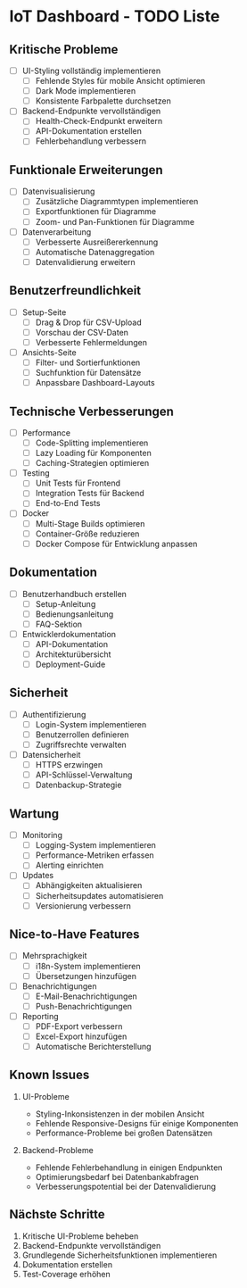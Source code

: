 # IoT Dashboard - TODO Liste

## Kritische Probleme
- [ ] UI-Styling vollständig implementieren
  - [ ] Fehlende Styles für mobile Ansicht optimieren
  - [ ] Dark Mode implementieren
  - [ ] Konsistente Farbpalette durchsetzen
- [ ] Backend-Endpunkte vervollständigen
  - [ ] Health-Check-Endpunkt erweitern
  - [ ] API-Dokumentation erstellen
  - [ ] Fehlerbehandlung verbessern

## Funktionale Erweiterungen
- [ ] Datenvisualisierung
  - [ ] Zusätzliche Diagrammtypen implementieren
  - [ ] Exportfunktionen für Diagramme
  - [ ] Zoom- und Pan-Funktionen für Diagramme
- [ ] Datenverarbeitung
  - [ ] Verbesserte Ausreißererkennung
  - [ ] Automatische Datenaggregation
  - [ ] Datenvalidierung erweitern

## Benutzerfreundlichkeit
- [ ] Setup-Seite
  - [ ] Drag & Drop für CSV-Upload
  - [ ] Vorschau der CSV-Daten
  - [ ] Verbesserte Fehlermeldungen
- [ ] Ansichts-Seite
  - [ ] Filter- und Sortierfunktionen
  - [ ] Suchfunktion für Datensätze
  - [ ] Anpassbare Dashboard-Layouts

## Technische Verbesserungen
- [ ] Performance
  - [ ] Code-Splitting implementieren
  - [ ] Lazy Loading für Komponenten
  - [ ] Caching-Strategien optimieren
- [ ] Testing
  - [ ] Unit Tests für Frontend
  - [ ] Integration Tests für Backend
  - [ ] End-to-End Tests
- [ ] Docker
  - [ ] Multi-Stage Builds optimieren
  - [ ] Container-Größe reduzieren
  - [ ] Docker Compose für Entwicklung anpassen

## Dokumentation
- [ ] Benutzerhandbuch erstellen
  - [ ] Setup-Anleitung
  - [ ] Bedienungsanleitung
  - [ ] FAQ-Sektion
- [ ] Entwicklerdokumentation
  - [ ] API-Dokumentation
  - [ ] Architekturübersicht
  - [ ] Deployment-Guide

## Sicherheit
- [ ] Authentifizierung
  - [ ] Login-System implementieren
  - [ ] Benutzerrollen definieren
  - [ ] Zugriffsrechte verwalten
- [ ] Datensicherheit
  - [ ] HTTPS erzwingen
  - [ ] API-Schlüssel-Verwaltung
  - [ ] Datenbackup-Strategie

## Wartung
- [ ] Monitoring
  - [ ] Logging-System implementieren
  - [ ] Performance-Metriken erfassen
  - [ ] Alerting einrichten
- [ ] Updates
  - [ ] Abhängigkeiten aktualisieren
  - [ ] Sicherheitsupdates automatisieren
  - [ ] Versionierung verbessern

## Nice-to-Have Features
- [ ] Mehrsprachigkeit
  - [ ] i18n-System implementieren
  - [ ] Übersetzungen hinzufügen
- [ ] Benachrichtigungen
  - [ ] E-Mail-Benachrichtigungen
  - [ ] Push-Benachrichtigungen
- [ ] Reporting
  - [ ] PDF-Export verbessern
  - [ ] Excel-Export hinzufügen
  - [ ] Automatische Berichterstellung

## Known Issues
1. UI-Probleme
   - Styling-Inkonsistenzen in der mobilen Ansicht
   - Fehlende Responsive-Designs für einige Komponenten
   - Performance-Probleme bei großen Datensätzen

2. Backend-Probleme
   - Fehlende Fehlerbehandlung in einigen Endpunkten
   - Optimierungsbedarf bei Datenbankabfragen
   - Verbesserungspotential bei der Datenvalidierung

## Nächste Schritte
1. Kritische UI-Probleme beheben
2. Backend-Endpunkte vervollständigen
3. Grundlegende Sicherheitsfunktionen implementieren
4. Dokumentation erstellen
5. Test-Coverage erhöhen 